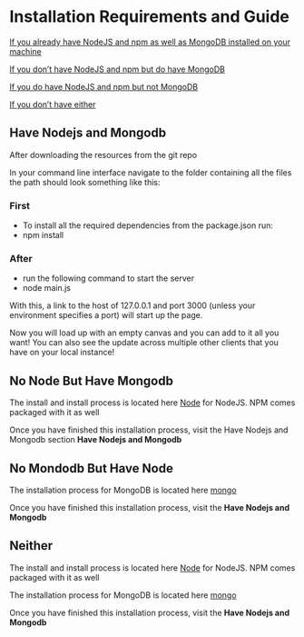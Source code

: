 # Installation Requirements and Guide

[If you already have NodeJS and npm as well as MongoDB installed on your machine](#have-nodejs-and-mongodb)

[If you don’t have NodeJS and npm but do have MongoDB](#no-node-but-have-mongodb)

[If you do have NodeJS and npm but not MongoDB](#no-mongodb-but-have-node)

[If you don’t have either](#neither)



## Have Nodejs and Mongodb
After downloading the resources from the git repo

In your command line interface navigate to the folder containing all the files the path should look something like this:


### First
* To install all the required dependencies from the package.json run:
* npm install
### After
* run the following command to start the server
* node main.js



With this, a link to the host of 127.0.0.1 and port 3000 (unless your environment specifies a port) will start up the page.

Now you will load up with an empty canvas and you can add to it all you want! You can also see the update across multiple other clients that you have on your local instance!




## No Node But Have Mongodb

The install and install process is located here [Node](https://nodejs.org/en/download) for NodeJS. NPM comes packaged with it as well

Once you have finished this installation process, visit the Have Nodejs and Mongodb section **Have Nodejs and Mongodb** 




## No Mondodb But Have Node
The installation process for MongoDB is located here [mongo](https://www.mongodb.com/docs/manual/installation/)

Once you have finished this installation process, visit the **Have Nodejs and Mongodb** 




## Neither
The install and install process is located here [Node](https://nodejs.org/en/download) for NodeJS. NPM comes packaged with it as well

The installation process for MongoDB is located here [mongo](https://www.mongodb.com/docs/manual/installation/)

Once you have finished this installation process, visit the **Have Nodejs and Mongodb** 
